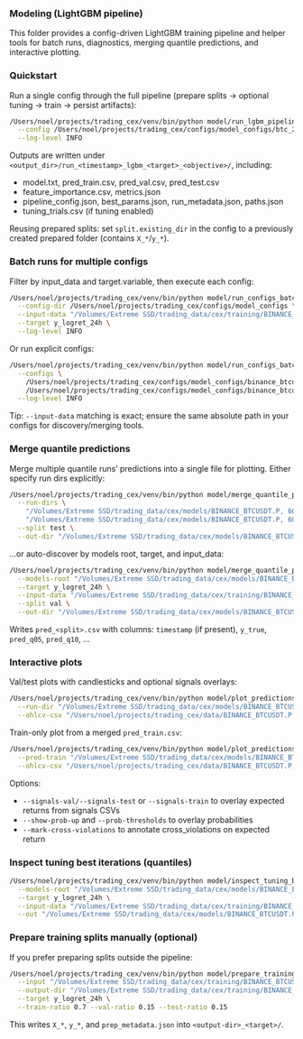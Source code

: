 ### Modeling (LightGBM pipeline)

This folder provides a config-driven LightGBM training pipeline and helper tools for batch runs, diagnostics, merging quantile predictions, and interactive plotting.

### Quickstart

Run a single config through the full pipeline (prepare splits → optional tuning → train → persist artifacts):

```bash
/Users/noel/projects/trading_cex/venv/bin/python model/run_lgbm_pipeline.py \
  --config /Users/noel/projects/trading_cex/configs/model_configs/btc_24h_logret_example.json \
  --log-level INFO
```

Outputs are written under `<output_dir>/run_<timestamp>_lgbm_<target>_<objective>/`, including:
- model.txt, pred_train.csv, pred_val.csv, pred_test.csv
- feature_importance.csv, metrics.json
- pipeline_config.json, best_params.json, run_metadata.json, paths.json
- tuning_trials.csv (if tuning enabled)

Reusing prepared splits: set `split.existing_dir` in the config to a previously created prepared folder (contains `X_*`/`y_*`).

### Batch runs for multiple configs

Filter by input_data and target.variable, then execute each config:

```bash
/Users/noel/projects/trading_cex/venv/bin/python model/run_configs_batch.py \
  --config-dir /Users/noel/projects/trading_cex/configs/model_configs \
  --input-data "/Volumes/Extreme SSD/trading_data/cex/training/BINANCE_BTCUSDT.P, 60/merged_features_targets.csv" \
  --target y_logret_24h \
  --log-level INFO
```

Or run explicit configs:

```bash
/Users/noel/projects/trading_cex/venv/bin/python model/run_configs_batch.py \
  --configs \
    /Users/noel/projects/trading_cex/configs/model_configs/binance_btcusdt_p60_quantile_y_logret_24h_q05.json \
    /Users/noel/projects/trading_cex/configs/model_configs/binance_btcusdt_p60_quantile_y_logret_24h_q50.json \
  --log-level INFO
```

Tip: `--input-data` matching is exact; ensure the same absolute path in your configs for discovery/merging tools.

### Merge quantile predictions

Merge multiple quantile runs’ predictions into a single file for plotting. Either specify run dirs explicitly:

```bash
/Users/noel/projects/trading_cex/venv/bin/python model/merge_quantile_predictions.py \
  --run-dirs \
    "/Volumes/Extreme SSD/trading_data/cex/models/BINANCE_BTCUSDT.P, 60/run_20250901_120000_lgbm_y_logret_24h_quantile" \
    "/Volumes/Extreme SSD/trading_data/cex/models/BINANCE_BTCUSDT.P, 60/run_20250901_121500_lgbm_y_logret_24h_quantile" \
  --split test \
  --out-dir "/Volumes/Extreme SSD/trading_data/cex/models/BINANCE_BTCUSDT.P, 60/merged_quantiles"
```

…or auto-discover by models root, target, and input_data:

```bash
/Users/noel/projects/trading_cex/venv/bin/python model/merge_quantile_predictions.py \
  --models-root "/Volumes/Extreme SSD/trading_data/cex/models/BINANCE_BTCUSDT.P, 60" \
  --target y_logret_24h \
  --input-data "/Volumes/Extreme SSD/trading_data/cex/training/BINANCE_BTCUSDT.P, 60/merged_features_targets.csv" \
  --split val \
  --out-dir "/Volumes/Extreme SSD/trading_data/cex/models/BINANCE_BTCUSDT.P, 60/diagnosis/"
```

Writes `pred_<split>.csv` with columns: `timestamp` (if present), `y_true`, `pred_q05`, `pred_q10`, …

### Interactive plots

Val/test plots with candlesticks and optional signals overlays:

```bash
/Users/noel/projects/trading_cex/venv/bin/python model/plot_predictions_interactive.py \
  --run-dir "/Volumes/Extreme SSD/trading_data/cex/models/BINANCE_BTCUSDT.P, 60/diagnosis/y_logret_120h" \
  --ohlcv-csv "/Users/noel/projects/trading_cex/data/BINANCE_BTCUSDT.P, 60.csv"
```

Train-only plot from a merged `pred_train.csv`:

```bash
/Users/noel/projects/trading_cex/venv/bin/python model/plot_predictions_interactive_train.py \
  --pred-train "/Volumes/Extreme SSD/trading_data/cex/models/BINANCE_BTCUSDT.P, 60/merged_quantiles/pred_train.csv" \
  --ohlcv-csv "/Users/noel/projects/trading_cex/data/BINANCE_BTCUSDT.P, 60.csv"
```

Options:
- `--signals-val/--signals-test` or `--signals-train` to overlay expected returns from signals CSVs
- `--show-prob-up` and `--prob-thresholds` to overlay probabilities
- `--mark-cross-violations` to annotate cross_violations on expected return

### Inspect tuning best iterations (quantiles)

```bash
/Users/noel/projects/trading_cex/venv/bin/python model/inspect_tuning_best_iterations.py \
  --models-root "/Volumes/Extreme SSD/trading_data/cex/models/BINANCE_BTCUSDT.P, 60" \
  --target y_logret_24h \
  --input-data "/Volumes/Extreme SSD/trading_data/cex/training/BINANCE_BTCUSDT.P, 60/merged_features_targets.csv" \
  --out "/Volumes/Extreme SSD/trading_data/cex/models/BINANCE_BTCUSDT.P, 60/best_iterations.csv"
```

### Prepare training splits manually (optional)

If you prefer preparing splits outside the pipeline:

```bash
/Users/noel/projects/trading_cex/venv/bin/python model/prepare_training_data.py \
  --input "/Volumes/Extreme SSD/trading_data/cex/training/BINANCE_BTCUSDT.P, 60/merged_features_targets.csv" \
  --output-dir "/Volumes/Extreme SSD/trading_data/cex/training/BINANCE_BTCUSDT.P, 60/prepared" \
  --target y_logret_24h \
  --train-ratio 0.7 --val-ratio 0.15 --test-ratio 0.15
```

This writes `X_*`, `y_*`, and `prep_metadata.json` into `<output-dir>_<target>/`.



